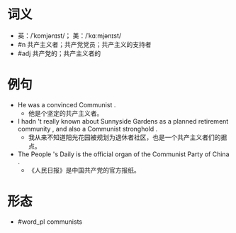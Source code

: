 # 词义
- 英：/ˈkɒmjənɪst/； 美：/ˈkɑːmjənɪst/
- #n 共产主义者；共产党党员；共产主义的支持者
- #adj 共产党的；共产主义者的
# 例句
- He was a convinced Communist .
	- 他是个坚定的共产主义者。
- I hadn 't really known about Sunnyside Gardens as a planned retirement community , and also a Communist stronghold .
	- 我从来不知道阳光花园被规划为退休者社区，也是一个共产主义者们的据点。
- The People 's Daily is the official organ of the Communist Party of China .
	- 《人民日报》是中国共产党的官方报纸。
# 形态
- #word_pl communists
